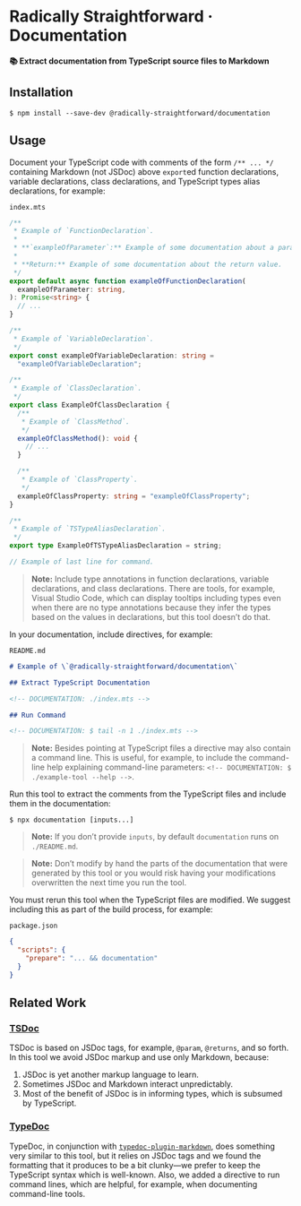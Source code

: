 # Radically Straightforward · Documentation

**📚 Extract documentation from TypeScript source files to Markdown**

## Installation

```console
$ npm install --save-dev @radically-straightforward/documentation
```

## Usage

Document your TypeScript code with comments of the form `/** ... */` containing Markdown (not JSDoc) above `export`ed function declarations, variable declarations, class declarations, and TypeScript types alias declarations, for example:

`index.mts`

```typescript
/**
 * Example of `FunctionDeclaration`.
 *
 * **`exampleOfParameter`:** Example of some documentation about a parameter.
 *
 * **Return:** Example of some documentation about the return value.
 */
export default async function exampleOfFunctionDeclaration(
  exampleOfParameter: string,
): Promise<string> {
  // ...
}

/**
 * Example of `VariableDeclaration`.
 */
export const exampleOfVariableDeclaration: string =
  "exampleOfVariableDeclaration";

/**
 * Example of `ClassDeclaration`.
 */
export class ExampleOfClassDeclaration {
  /**
   * Example of `ClassMethod`.
   */
  exampleOfClassMethod(): void {
    // ...
  }

  /**
   * Example of `ClassProperty`.
   */
  exampleOfClassProperty: string = "exampleOfClassProperty";
}

/**
 * Example of `TSTypeAliasDeclaration`.
 */
export type ExampleOfTSTypeAliasDeclaration = string;

// Example of last line for command.
```

> **Note:** Include type annotations in function declarations, variable declarations, and class declarations. There are tools, for example, Visual Studio Code, which can display tooltips including types even when there are no type annotations because they infer the types based on the values in declarations, but this tool doesn’t do that.

In your documentation, include directives, for example:

`README.md`

```markdown
# Example of \`@radically-straightforward/documentation\`

## Extract TypeScript Documentation

<!-- DOCUMENTATION: ./index.mts -->

## Run Command

<!-- DOCUMENTATION: $ tail -n 1 ./index.mts -->
```

> **Note:** Besides pointing at TypeScript files a directive may also contain a command line. This is useful, for example, to include the command-line help explaining command-line parameters: `<!-- DOCUMENTATION: $ ./example-tool --help -->`.

Run this tool to extract the comments from the TypeScript files and include them in the documentation:

```console
$ npx documentation [inputs...]
```

> **Note:** If you don’t provide `inputs`, by default `documentation` runs on `./README.md`.

> **Note:** Don’t modify by hand the parts of the documentation that were generated by this tool or you would risk having your modifications overwritten the next time you run the tool.

You must rerun this tool when the TypeScript files are modified. We suggest including this as part of the build process, for example:

`package.json`

```json
{
  "scripts": {
    "prepare": "... && documentation"
  }
}
```

## Related Work

### [TSDoc](https://tsdoc.org/)

TSDoc is based on JSDoc tags, for example, `@param`, `@returns`, and so forth. In this tool we avoid JSDoc markup and use only Markdown, because:

1. JSDoc is yet another markup language to learn.
2. Sometimes JSDoc and Markdown interact unpredictably.
3. Most of the benefit of JSDoc is in informing types, which is subsumed by TypeScript.

### [TypeDoc](https://typedoc.org/)

TypeDoc, in conjunction with [`typedoc-plugin-markdown`](https://www.npmjs.com/package/typedoc-plugin-markdown), does something very similar to this tool, but it relies on JSDoc tags and we found the formatting that it produces to be a bit clunky—we prefer to keep the TypeScript syntax which is well-known. Also, we added a directive to run command lines, which are helpful, for example, when documenting command-line tools.
